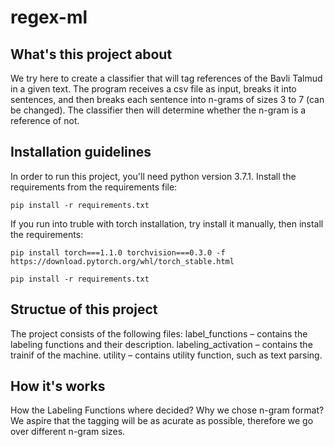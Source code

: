 # regex-ml
## What's this project about

We try here to create a classifier that will tag references of the Bavli Talmud in a given text.
The program receives a csv file as input, breaks it into sentences, and then breaks each sentence into n-grams of sizes 3 to 7 (can be changed). The classifier then will determine whether the n-gram is a reference of not.

## Installation guidelines

In order to run this project, you'll need python version 3.7.1.
Install the requirements from the requirements file:
```
pip install -r requirements.txt
```
If you run into truble with torch installation, try install it manually, then install the requirements:
```
pip install torch===1.1.0 torchvision===0.3.0 -f https://download.pytorch.org/whl/torch_stable.html

pip install -r requirements.txt
```
## Structue of this project

The project consists of the following files:
label_functions – contains the labeling functions and their description.
labeling_activation – contains the trainif of the machine.
utility – contains utility function, such as text parsing.

## How it's works

How the Labeling Functions where decided?
Why we chose n-gram format?
We aspire that the tagging will be as acurate as possible, therefore we go over different n-gram sizes.

